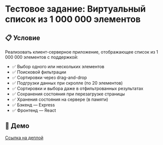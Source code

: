 # Тестовое задание: Виртуальный список из 1 000 000 элементов

## 📋 Условие

Реализовать клиент-серверное приложение, отображающее список из 1 000 000 элементов с поддержкой:

- ✅ Выбор одного или нескольких элементов
- ✅ Поисковой фильтрации
- ✅ Сортировки через drag-and-drop
- ✅ Подгрузки данных при скролле (по 20 элементов)
- ✅ Сортировки и выбора даже в отфильтрованных результатах
- ✅ Сохранения состояния при перезагрузке страницы
- ✅ Хранения состояния на сервере (в памяти)
- ✅ Бэкенд — Express
- ✅ Фронтенд — React

## 🚀 Демо

[Ссылка на деплой](https://your-demo-url.com)
